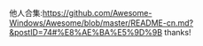 他人合集:https://github.com/Awesome-Windows/Awesome/blob/master/README-cn.md?&postID=74#%E8%AE%BA%E5%9D%9B
thanks!
